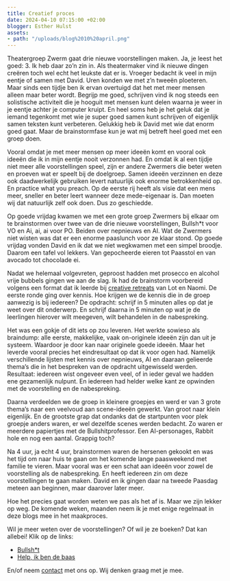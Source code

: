 ```yaml
---
title: Creatief proces
date: 2024-04-10 07:15:00 +02:00
blogger: Esther Hulst
assets:
- path: "/uploads/blog%2010%20april.png"
---
```


Theatergroep Zwerm gaat drie nieuwe voorstellingen maken. Ja, je leest het goed: 3. Ik heb daar zo’n zin in. Als theatermaker vind ik nieuwe dingen creëren toch wel echt het leukste dat er is. Vroeger bedacht ik veel in mijn eentje of samen met David. Uren konden we met z’n tweeën ploeteren. Maar sinds een tijdje ben ik ervan overtuigd dat het met meer mensen alleen maar beter wordt. Begrijp me goed, schrijven vind ik nog steeds een solistische activiteit die je hooguit met mensen kunt delen waarna je weer in je eentje achter je computer kruipt. En heel soms heb je het geluk dat je iemand tegenkomt met wie je super goed samen kunt schrijven of eigenlijk samen teksten kunt verbeteren. Gelukkig heb ik David met wie dat enorm goed gaat. Maar de brainstormfase kun je wat mij betreft heel goed met een groep doen. 

Vooral omdat je met meer mensen op meer ideeën komt en vooral ook ideeën die ik in mijn eentje nooit verzonnen had. En omdat ik al een tijdje niet meer alle voorstellingen speel, zijn er andere Zwermers die beter weten en proeven wat er speelt bij de doelgroep.  Samen ideeën verzinnen en deze ook daadwerkelijk gebruiken levert natuurlijk ook enorme betrokkenheid op. En practice what you preach. Op de eerste rij heeft als visie dat een mens meer, sneller en beter leert wanneer deze mede-eigenaar is. Dan moeten wij dat natuurlijk zelf ook doen. Dus zo geschiedde. 

Op goede vrijdag kwamen we met een grote groep Zwermers bij elkaar om te brainstormen over twee van de drie nieuwe voorstellingen, Bullsh*t voor VO en Ai, ai, ai voor PO. Beiden over nepnieuws en AI. Wat de Zwermers niet wisten was dat er een enorme paaslunch voor ze klaar stond. Op goede vrijdag vonden David en ik dat we niet wegkwamen met een simpel broodje. Daarom een tafel vol lekkers. Van gepocheerde eieren tot Paasstol en van avocado tot chocolade ei.

Nadat we helemaal volgevreten, geproost hadden met prosecco en alcohol vrije bubbels gingen we aan de slag. Ik had de brainstorm voorbereid volgens een format dat ik leerde bij [creative retreats](https://www.creativeretreats.nl/winactie?gad_source=1&gclid=EAIaIQobChMIh-Kal7C1hQMVaqqDBx2rgQDvEAAYASAAEgLeT_D_BwE) van Lot en Naomi. De eerste ronde ging over kennis. Hoe krijgen we de kennis die in de groep aanwezig is bij iedereen? De opdracht: schrijf in 5 minuten alles op dat je weet over dit onderwerp. En schrijf daarna in 5 minuten op wat je de leerlingen hierover wilt meegeven, wilt behandelen in de nabespreking.

Het was een gokje of dit iets op zou leveren.  Het werkte sowieso als braindump: alle eerste, makkelijke, vaak on-originele ideeën zijn dan uit je systeem. Waardoor je door kan naar originele goede ideeën. Maar het leverde vooral precies het eindresultaat op dat ik voor ogen had. Namelijk verschillende lijsten met kennis over nepnieuws, AI en daaraan gelieerde thema’s die in het bespreken van de opdracht uitgewisseld werden. Resultaat: iedereen wist ongeveer even veel, of in ieder geval we hadden ene gezamenlijk nulpunt. En iedereen had helder welke kant ze opwinden met de voorstelling en de nabespreking. 

Daarna verdeelden we de groep in kleinere groepjes en werd er van 3 grote thema’s naar een veelvoud aan scene-ideeën gewerkt. Van groot naar klein eigenlijk. En de grootste grap dat ondanks dat de startpunten voor plek groepje anders waren, er wel dezelfde scenes werden bedacht. Zo waren er meerdere papiertjes met de Bullshitprofessor.  Een AI-personages, Rabbit hole en nog een aantal. Grappig toch?

Na 4 uur, ja echt 4 uur, brainstormen waren de hersenen gekookt en was het tijd om naar huis te gaan om het komende lange paasweekend met familie te vieren. Maar vooral was er een schat aan ideeën voor zowel de voorstelling als de nabespreking. En heeft iedereen zin om deze voorstellingen te gaan maken. David en ik gingen daar na tweede Paasdag meteen aan beginnen, maar daarover later meer.

Hoe het precies gaat worden weten we pas als het af is. Maar we zijn lekker op weg. De komende weken, maanden neem ik je met enige regelmaat in deze blogs mee in het maakproces. 

Wil je meer weten over de voorstellingen? Of wil je ze boeken? Dat kan allebei! Klik op de links: 
* [Bullsh*t](https://www.opde1sterij.nl/theatergroep-zwerm/bullsh-t/) 
* [Help, ik ben de baas](https://www.opde1sterij.nl/theatergroep-zwerm/help-ik-ben-de-baas/)

En/of neem [contact](https://www.opde1sterij.nl/contact/) met ons op. Wij denken graag met je mee.